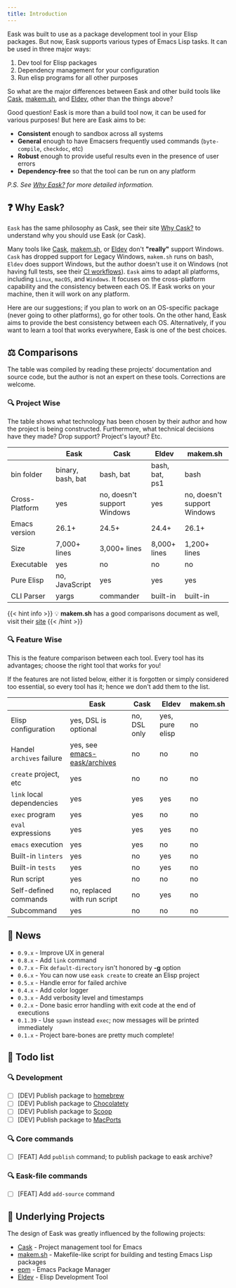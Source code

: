 ```yaml
---
title: Introduction
---
```


Eask was built to use as a package development tool in your Elisp packages. But
now, Eask supports various types of Emacs Lisp tasks. It can be used in three
major ways:

1. Dev tool for Elisp packages
2. Dependency management for your configuration
3. Run elisp programs for all other purposes

So what are the major differences between Eask and other build tools like
[Cask][], [makem.sh][], and [Eldev][], other than the things above?

Good question! Eask is more than a build tool now, it can be used for various
purposes! But here are Eask aims to be:

- **Consistent** enough to sandbox across all systems
- **General** enough to have Emacsers frequently used commands (`byte-compile`, `checkdoc`, etc)
- **Robust** enough to provide useful results even in the presence of user errors
- **Dependency-free** so that the tool can be run on any platform

*P.S. See [Why Eask?](https://emacs-eask.github.io/#-why-eask) for more detailed
information.*

## ❓ Why Eask?

`Eask` has the same philosophy as Cask, see their site [Why Cask?](https://cask.readthedocs.io/en/latest/guide/introduction.html#introduction-why-cask)
to understand why you should use Eask (or Cask).

Many tools like [Cask][], [makem.sh][], or [Eldev][] don't **"really"** support
Windows. `Cask` has dropped support for Legacy Windows, `makem.sh` runs on bash,
`Eldev` does support Windows, but the author doesn't use it on Windows (not
having full tests, see their
[CI workflows](https://github.com/doublep/eldev/actions/workflows/test.yml)).
`Eask` aims to adapt all platforms, including `Linux`, `macOS`, and `Windows`.
It focuses on the cross-platform capability and the consistency between each
OS. If Eask works on your machine, then it will work on any platform.

Here are our suggestions; if you plan to work on an OS-specific package (never
going to other platforms), go for other tools. On the other hand, Eask aims to
provide the best consistency between each OS. Alternatively, if you want to
learn a tool that works everywhere, Eask is one of the best choices.

## ⚖️ Comparisons

The table was compiled by reading these projects’ documentation and source code,
but the author is not an expert on these tools. Corrections are welcome.

### 🔍 Project Wise

The table shows what technology has been chosen by their author and how the
project is being constructed. Furthermore, what technical decisions have they
made? Drop support? Project's layout? Etc.

|                | Eask              | Cask                        | Eldev          | makem.sh                    |
|----------------|-------------------|-----------------------------|----------------|-----------------------------|
| bin folder     | binary, bash, bat | bash, bat                   | bash, bat, ps1 | bash                        |
| Cross-Platform | yes               | no, doesn't support Windows | yes            | no, doesn't support Windows |
| Emacs version  | 26.1+             | 24.5+                       | 24.4+          | 26.1+                       |
| Size           | 7,000+ lines      | 3,000+ lines                | 8,000+ lines   | 1,200+ lines                |
| Executable     | yes               | no                          | no             | no                          |
| Pure Elisp     | no, JavaScript    | yes                         | yes            | yes                         |
| CLI Parser     | yargs             | commander                   | built-in       | built-in                    |

{{< hint info >}}
💡 **makem.sh** has a good comparisons document as well, visit their [site](https://github.com/alphapapa/makem.sh#comparisons)
{{< /hint >}}

### 🔍 Feature Wise

This is the feature comparison between each tool. Every tool has its advantages;
choose the right tool that works for you!

If the features are not listed below, either it is forgotten or simply
considered too essential, so every tool has it; hence we don't add them to the
list.

|                           | Eask                             | Cask         | Eldev           | makem.sh |
|---------------------------|----------------------------------|--------------|-----------------|----------|
| Elisp configuration       | yes, DSL is optional             | no, DSL only | yes, pure elisp | no       |
| Handel `archives` failure | yes, see [emacs-eask/archives][] | no           | no              | no       |
| `create` project, etc     | yes                              | no           | no              | no       |
| `link` local dependencies | yes                              | yes          | yes             | no       |
| `exec` program            | yes                              | yes          | no              | no       |
| `eval` expressions        | yes                              | yes          | yes             | no       |
| `emacs` execution         | yes                              | yes          | no              | no       |
| Built-in `linters`        | yes                              | no           | yes             | no       |
| Built-in `tests`          | yes                              | no           | yes             | no       |
| Run script                | yes                              | no           | no              | no       |
| Self-defined commands     | no, replaced with run script     | no           | yes             | no       |
| Subcommand                | yes                              | no           | no              | no       |

## 📰 News

- `0.9.x` - Improve UX in general
- `0.8.x` - Add `link` command
- `0.7.x` - Fix `default-directory` isn't honored by **-g** option
- `0.6.x` - You can now use `eask create` to create an Elisp project
- `0.5.x` - Handle error for failed archive
- `0.4.x` - Add color logger
- `0.3.x` - Add verbosity level and timestamps
- `0.2.x` - Done basic error handling with exit code at the end of executions
- `0.1.39` - Use `spawn` instead `exec`; now messages will be printed immediately
- `0.1.x` - Project bare-bones are pretty much complete!

## 📝 Todo list

### 🔍 Development

- [ ] [DEV] Publish package to [homebrew]()
- [ ] [DEV] Publish package to [Chocolatety]()
- [ ] [DEV] Publish package to [Scoop]()
- [ ] [DEV] Publish package to [MacPorts]()

### 🔍 Core commands

- [ ] [FEAT] Add `publish` command; to publish package to eask archive?

### 🔍 Eask-file commands

- [ ] [FEAT] Add `add-source` command

## 📂 Underlying Projects

The design of Eask was greatly influenced by the following projects:

* [Cask][] - Project management tool for Emacs
* [makem.sh][] - Makefile-like script for building and testing Emacs Lisp packages
* [epm](https://github.com/xuchunyang/epm) - Emacs Package Manager
* [Eldev][] - Elisp Development Tool

[emacs-eask/archives]: https://github.com/emacs-eask/archives
[Cask]: https://github.com/cask/cask
[makem.sh]: https://github.com/alphapapa/makem.sh
[Eldev]: https://github.com/doublep/eldev
